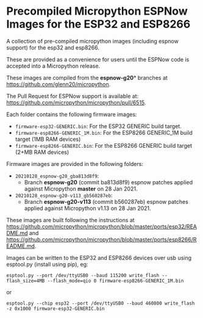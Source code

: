 # Precompiled Micropython ESPNow Images for the ESP32 and ESP8266
A collection of pre-compiled micropython images (including espnow support) for the esp32 and esp8266.

These are provided as a convenience for users until the ESPNow code is accepted into a Micropython release.

These images are compiled from the **espnow-g20*** branches at https://github.com/glenn20/micropython.

The Pull Request for ESPNow support is available at: https://github.com/micropython/micropython/pull/6515.

Each folder contains the following firmware images:
- `firmware-esp32-GENERIC.bin`: For the ESP32 GENERIC build target.
- `firmware-esp8266-GENERIC_1M.bin`: For the ESP8266 GENERIC_1M build target (1MB RAM devices)
- `firmware-esp8266-GENERIC.bin`: For the ESP8266 GENERIC build target (2+MB RAM devices)

Firmware images are provided in the following folders:
- `20210128_espnow-g20_gba813d8f9`:
  - Branch **espnow-g20** (commit ba813d8f9) espnow patches applied against Micropython **master** on 28 Jan 2021.
- `20210128_espnow-g20-v113_gb560287eb`:
  - Branch **espnow-g20-v113** (commit b560287eb) espnow patches applied against Micropython v1.13 on 28 Jan 2021.

These images are built following the instructions at https://github.com/micropython/micropython/blob/master/ports/esp32/README.md and https://github.com/micropython/micropython/blob/master/ports/esp8266/README.md.

Images can be written to the ESP32 and ESP8266 devices over usb using esptool.py (install using pip), eg:

```
esptool.py --port /dev/ttyUSB0 --baud 115200 write_flash --flash_size=4MB --flash_mode=qio 0 firmware-esp8266-GENERIC_1M.bin
```

or

```
esptool.py --chip esp32 --port /dev/ttyUSB0 --baud 460800 write_flash -z 0x1000 firmware-esp32-GENERIC.bin
```
